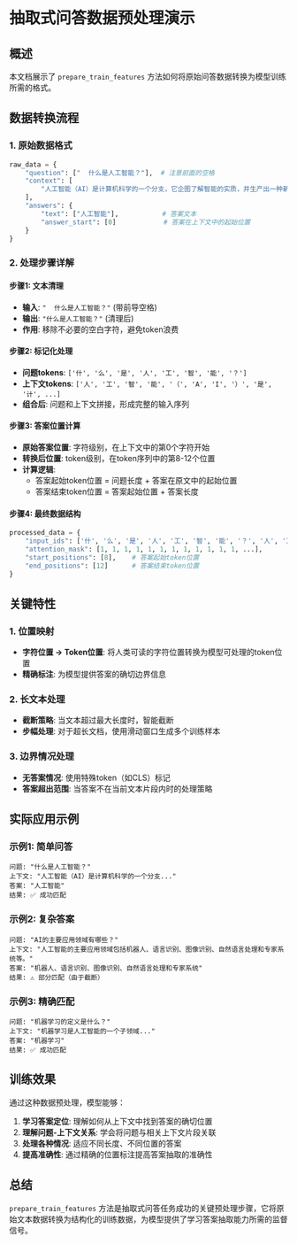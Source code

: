 # 抽取式问答数据预处理演示

## 概述

本文档展示了 `prepare_train_features` 方法如何将原始问答数据转换为模型训练所需的格式。

## 数据转换流程

### 1. 原始数据格式

```python
raw_data = {
    "question": ["  什么是人工智能？"],  # 注意前面的空格
    "context": [
        "人工智能（AI）是计算机科学的一个分支，它企图了解智能的实质，并生产出一种新的能以人类智能相似的方式做出反应的智能机器。"
    ],
    "answers": {
        "text": ["人工智能"],           # 答案文本
        "answer_start": [0]            # 答案在上下文中的起始位置
    }
}
```

### 2. 处理步骤详解

#### 步骤1: 文本清理
- **输入**: `"  什么是人工智能？"` (带前导空格)
- **输出**: `"什么是人工智能？"` (清理后)
- **作用**: 移除不必要的空白字符，避免token浪费

#### 步骤2: 标记化处理
- **问题tokens**: `['什', '么', '是', '人', '工', '智', '能', '？']`
- **上下文tokens**: `['人', '工', '智', '能', '（', 'A', 'I', '）', '是', '计', ...]`
- **组合后**: 问题和上下文拼接，形成完整的输入序列

#### 步骤3: 答案位置计算
- **原始答案位置**: 字符级别，在上下文中的第0个字符开始
- **转换后位置**: token级别，在token序列中的第8-12个位置
- **计算逻辑**: 
  - 答案起始token位置 = 问题长度 + 答案在原文中的起始位置
  - 答案结束token位置 = 答案起始位置 + 答案长度

#### 步骤4: 最终数据结构

```python
processed_data = {
    "input_ids": ['什', '么', '是', '人', '工', '智', '能', '？', '人', '工', '智', '能', ...],
    "attention_mask": [1, 1, 1, 1, 1, 1, 1, 1, 1, 1, 1, 1, ...],
    "start_positions": [8],    # 答案起始token位置
    "end_positions": [12]      # 答案结束token位置
}
```

## 关键特性

### 1. 位置映射
- **字符位置 → Token位置**: 将人类可读的字符位置转换为模型可处理的token位置
- **精确标注**: 为模型提供答案的确切边界信息

### 2. 长文本处理
- **截断策略**: 当文本超过最大长度时，智能截断
- **步幅处理**: 对于超长文档，使用滑动窗口生成多个训练样本

### 3. 边界情况处理
- **无答案情况**: 使用特殊token（如CLS）标记
- **答案超出范围**: 当答案不在当前文本片段内时的处理策略

## 实际应用示例

### 示例1: 简单问答
```
问题: "什么是人工智能？"
上下文: "人工智能（AI）是计算机科学的一个分支..."
答案: "人工智能"
结果: ✅ 成功匹配
```

### 示例2: 复杂答案
```
问题: "AI的主要应用领域有哪些？"
上下文: "人工智能的主要应用领域包括机器人、语言识别、图像识别、自然语言处理和专家系统等。"
答案: "机器人、语言识别、图像识别、自然语言处理和专家系统"
结果: ⚠️ 部分匹配（由于截断）
```

### 示例3: 精确匹配
```
问题: "机器学习的定义是什么？"
上下文: "机器学习是人工智能的一个子领域..."
答案: "机器学习"
结果: ✅ 成功匹配
```

## 训练效果

通过这种数据预处理，模型能够：

1. **学习答案定位**: 理解如何从上下文中找到答案的确切位置
2. **理解问题-上下文关系**: 学会将问题与相关上下文片段关联
3. **处理各种情况**: 适应不同长度、不同位置的答案
4. **提高准确性**: 通过精确的位置标注提高答案抽取的准确性

## 总结

`prepare_train_features` 方法是抽取式问答任务成功的关键预处理步骤，它将原始文本数据转换为结构化的训练数据，为模型提供了学习答案抽取能力所需的监督信号。 